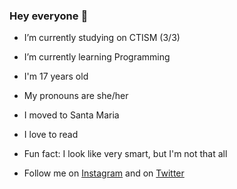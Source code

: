 ### Hey everyone 👋

- I’m currently studying on CTISM (3/3)
- I’m currently learning Programming
- I'm 17 years old
- My pronouns are she/her
- I moved to Santa Maria
- I love to read
- Fun fact: I look like very smart, but I'm not that all 

- Follow me on [Instagram](https://instagram.com/t.thianna/) and on [Twitter](https://twitter.com/galathyniusc/)
<!--
**tia-ana/tia-ana** is a ✨ _special_ ✨ repository because its `README.md` (this file) appears on your GitHub profile.

